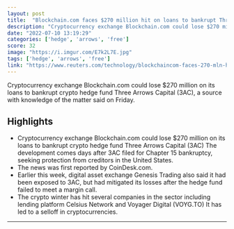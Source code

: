 ```yaml
---
layout: post
title:  "Blockchain.com faces $270 million hit on loans to bankrupt Three Arrows"
description: "Cryptocurrency exchange Blockchain.com could lose $270 million on its loans to bankrupt crypto hedge fund Three Arrows Capital (3AC), a source with knowledge of the matter said on Friday."
date: "2022-07-10 13:19:29"
categories: ['hedge', 'arrows', 'free']
score: 32
image: "https://i.imgur.com/E7k2L7E.jpg"
tags: ['hedge', 'arrows', 'free']
link: "https://www.reuters.com/technology/blockchaincom-faces-270-mln-hit-loans-bankrupt-three-arrows-coindesk-2022-07-08/"
---
```


Cryptocurrency exchange Blockchain.com could lose $270 million on its loans to bankrupt crypto hedge fund Three Arrows Capital (3AC), a source with knowledge of the matter said on Friday.

## Highlights

- Cryptocurrency exchange Blockchain.com could lose $270 million on its loans to bankrupt crypto hedge fund Three Arrows Capital (3AC) The development comes days after 3AC filed for Chapter 15 bankruptcy, seeking protection from creditors in the United States.
- The news was first reported by CoinDesk.com.
- Earlier this week, digital asset exchange Genesis Trading also said it had been exposed to 3AC, but had mitigated its losses after the hedge fund failed to meet a margin call.
- The crypto winter has hit several companies in the sector including lending platform Celsius Network and Voyager Digital (VOYG.TO) It has led to a selloff in cryptocurrencies.

---
